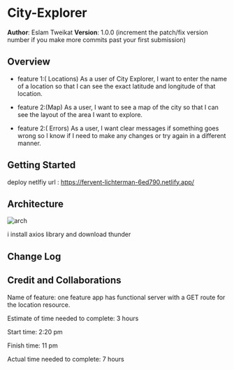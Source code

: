 # City-Explorer

**Author**: Eslam Tweikat
**Version**: 1.0.0 (increment the patch/fix version number if you make more commits past your first submission)

## Overview
<!-- Provide a high level overview of what this application is and why you are building it, beyond the fact that it's an assignment for this class. (i.e. What's your problem domain?) -->

* feature 1:( Locations) As a user of City Explorer, I want to enter the name of a location so that I can see the exact latitude and longitude of that location.

* feature 2:(Map) As a user, I want to see a map of the city so that I can see the layout of the area I want to explore.
* feature 2:( Errors) As a user, I want clear messages if something goes wrong so I know if I need to make any changes or try again in a different manner.

## Getting Started
<!-- What are the steps that a user must take in order to build this app on their own machine and get it running? -->

deploy netlfiy url : https://fervent-lichterman-6ed790.netlify.app/

## Architecture
<!-- Provide a detailed description of the application design. What technologies (languages, libraries, etc) you're using, and any other relevant design information. -->
![arch](./arch.pngarch.png)

i install axios library and download thunder

## Change Log

<!-- Use this area to document the iterative changes made to your application as each feature is successfully implemented. Use time stamps. Here's an example:

01-01-2001 4:59pm - Application now has a fully-functional express server, with a GET route for the location resource. -->

## Credit and Collaborations
<!-- Give credit (and a link) to other people or resources that helped you build this application. -->

Name of feature: one feature app has functional server with a GET route for the location resource.

Estimate of time needed to complete: 3 hours

Start time: 2:20 pm

Finish time: 11 pm

Actual time needed to complete: 7 hours